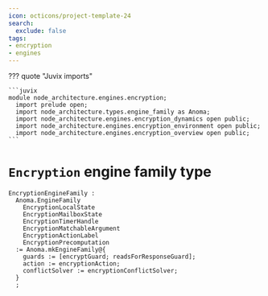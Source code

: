 ```yaml
---
icon: octicons/project-template-24
search:
  exclude: false
tags:
- encryption
- engines
---
```


??? quote "Juvix imports"

    ```juvix
    module node_architecture.engines.encryption;
      import prelude open;
      import node_architecture.types.engine_family as Anoma;
      import node_architecture.engines.encryption_dynamics open public;
      import node_architecture.engines.encryption_environment open public;
      import node_architecture.engines.encryption_overview open public;
    ```

# `Encryption` engine family type

<!-- --8<-- [start:encryption-engine-family] -->
```juvix
EncryptionEngineFamily :
  Anoma.EngineFamily
    EncryptionLocalState
    EncryptionMailboxState
    EncryptionTimerHandle
    EncryptionMatchableArgument
    EncryptionActionLabel
    EncryptionPrecomputation
  := Anoma.mkEngineFamily@{
    guards := [encryptGuard; readsForResponseGuard];
    action := encryptionAction;
    conflictSolver := encryptionConflictSolver;
  }
  ;
```
<!-- --8<-- [end:encryption-engine-family] -->